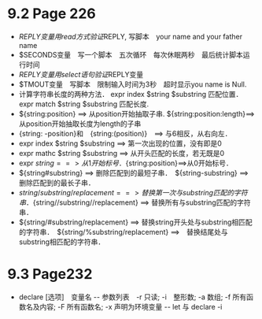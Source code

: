 # 9.2 Page 226
- $REPLY变量 用read方式验证$REPLY, 写脚本　your name and your father name
- $SECONDS变量　写一个脚本　五次循环　每次休眠两秒　最后统计脚本运行时间
- $REPLY变量　用select 语句验证$REPLY变量
- $TMOUT变量　写脚本　限制输入时间为3秒　超时显示you name is Null.
- 计算字符串长度的两种方法． expr index $string $substring 匹配位置．　expr match $string $substring 匹配长度.
- ${string:position} ==> 从position开始抽取子串. ${string:position:length}==>从position开始抽取长度为length的子串
- {string: -position}和　{string:(position)}　==> 与6相反，从右向左．
- expr index $string $substring ==> 第一次出现的位置，没有即是0
- expr mathc $string $substring ==> 从开头匹配的长度，若无既是0
- expr $string ==>从1开始标号．　${string:position}==>从0开始标号．
- ${string#substring} ==> 删除匹配到的最短子串．　${string-substring} ==>删除匹配到的最长子串．
- ${string/substring/replacement} ==> 替换第一次与substring匹配的字符串．　${string//substring//replacement} ==> 替换所有与substring匹配的字符串．
- ${string/#substring/replacement} ==> 替换string开头处与substring相匹配的字符串．　${string/%substring/replacement} ==>　替换结尾处与substring相匹配的字符串．

# 9.3 Page232
- declare [选项]　变量名
-- 参数列表　-r 只读; -i　整形数; -a 数组; -f 所有函数名及内容; -F 所有函数名; -x 声明为环境变量
-- let 与 declare -i

